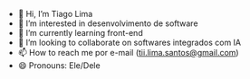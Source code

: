 - 👋 Hi, I’m Tiago Lima
- 👀 I’m interested in desenvolvimento de software
- 🌱 I’m currently learning front-end
- 💞️ I’m looking to collaborate on softwares integrados com IA
- 📫 How to reach me por e-mail (tii.lima.santos@gmail.com)
- 😄 Pronouns: Ele/Dele
  
<!---
tii-lima/tii-lima is a ✨ special ✨ repository because its `README.md` (this file) appears on your GitHub profile.
You can click the Preview link to take a look at your changes.
--->
